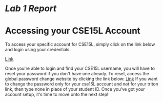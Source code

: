 # *Lab 1 Report*

# Accessing your CSE15L Account
To access your specific account for CSE15L, simply click on the link below and login using your credentials:


[Link](https://sdacs.ucsd.edu/~icc/index.php)


Once you're able to login and find your CSE15L username, you will have to reset your password if you don't have one already. To reset, access the global password change website by clicking the link below:
[Link](https://sdacs.ucsd.edu/~icc/password.php)
If you want to change the password only for your cse15L account and not for your triton link, then type none in place of your student ID.
Once you've got your account setup, it's time to move onto the next step!


